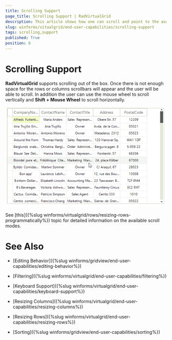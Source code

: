 ```yaml
---
title: Scrolling Support
page_title: Scrolling Support | RadVirtualGrid
description: This article shows how one can scroll and point to the available scroll modes. 
slug: winforms/vitualgrid/end-user-capabilities/scrolling-support
tags: scrolling,support
published: True
position: 6
---
```


# Scrolling Support

__RadVirtualGrid__ supports scrolling out of the box. Once there is not enough space for the rows or columns scrollbars will appear and the user will be able to scroll. In addition the user can use the mouse wheel to scroll vertically and __Shift + Mouse Wheel__ to scroll horizontally.

![gridview-end-user-capabilities-scrolling-support](images/gridview-end-user-capabilities-scrolling-support.gif)

See [this]({%slug winforms/virtualgrid/rows/resizing-rows-programmatically%}) topic for detailed information on the available scroll modes.

# See Also
* [Editing Behavior]({%slug winforms/gridview/end-user-capabilities/editing-behavior%})

* [Filtering]({%slug winforms/virtualgrid/end-user-capabilities/filtering%})

* [Keyboard Support]({%slug winforms/virtualgrid/end-user-capabilities/keyboard-support%})

* [Resizing Columns]({%slug winforms/virtualgrid/end-user-capabilities/resizing-columns%})

* [Resizing Rows]({%slug winforms/virtualgrid/end-user-capabilities/resizing-rows%})

* [Sorting]({%slug winforms/gridview/end-user-capabilities/sorting%})

